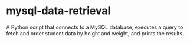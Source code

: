 # mysql-data-retrieval
A Python script that connects to a MySQL database, executes a query to fetch and order student data by height and weight, and prints the results.
